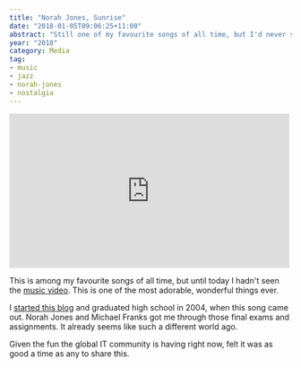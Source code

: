 ```yaml
---
title: "Norah Jones, Sunrise"
date: "2018-01-05T09:06:25+11:00"
abstract: "Still one of my favourite songs of all time, but I'd never seen the music video!"
year: "2018"
category: Media
tag:
- music
- jazz
- norah-jones
- nostalgia
---
```

<p></p>

<iframe style="width:500px; height:275px; border:0px;" src="https://www.youtube.com/embed/fd02pGJx0s0"></iframe>

This is among my favourite songs of all time, but until today I hadn't seen the [music video]. This is one of the most adorable, wonderful things ever.

I [started this blog] and graduated high school in 2004, when this song came out. Norah Jones and Michael Franks got me through those final exams and assignments. It already seems like such a different world ago.

Given the fun the global IT community is having right now, felt it was as good a time as any to share this.

[music video]: https://www.youtube.com/fd02pGJx0s0
[started this blog]: https://rubenerd.com/the-first-post/ "The first post on Rubenerd!"

